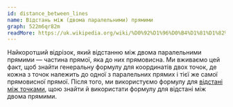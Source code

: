 ```yaml
---
id: distance_between_lines
name: Відстань між (двома паралельними) прямими
graph: 522m6qr82m
readMore: https://uk.wikipedia.org/wiki/%D0%92%D1%96%D0%B4%D1%81%D1%82%D0%B0%D0%BD%D1%8C_%D0%BC%D1%96%D0%B6_%D0%BF%D1%80%D1%8F%D0%BC%D0%B8%D0%BC%D0%B8
---
```


Найкоротший відрізок, який відстанню між двома паралельними прямими — частина прямої, яка до них прямовисна. Ми вживаємо цей факт, щоб знайти генеральну формулу для координатів двох точок, де кожна з точок належить до одної з паралельних прямих і тієї же самої прямовисної прямої. Після того, ми використуємо формулу для [відстані між точками](distance_between_points), щою знайти й використати формулу для відстані між двома прямими.
